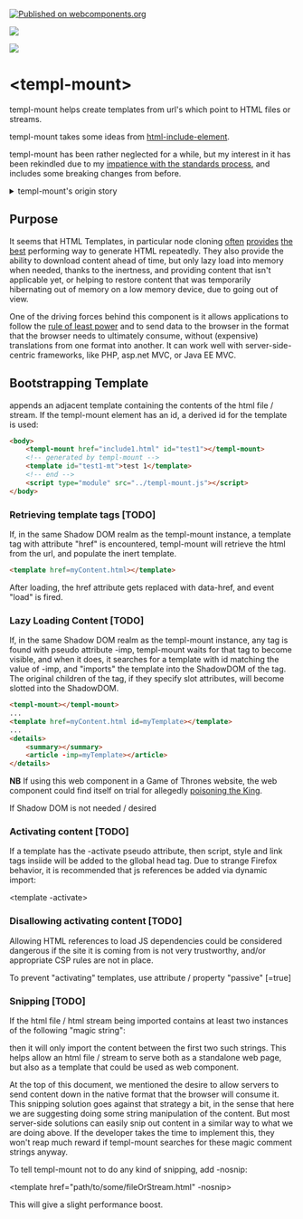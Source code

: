 [![Published on webcomponents.org](https://img.shields.io/badge/webcomponents.org-published-blue.svg)](https://www.webcomponents.org/element/bahrus/templ-mount)

<a href="https://nodei.co/npm/templ-mount/"><img src="https://nodei.co/npm/templ-mount.png"></a>

<img src="http://img.badgesize.io/https://cdn.jsdelivr.net/npm/templ-mount@0.0.46/dist/templ-mount.iife.min.js?compression=gzip">

# \<templ-mount\>

templ-mount helps create templates from url's which point to HTML files or streams.

templ-mount takes some ideas from [html-include-element](https://www.npmjs.com/package/html-include-element).

templ-mount has been rather neglected for a while, but my interest in it has been rekindled due to my [impatience with the standards process](https://www.youtube.com/watch?v=0-Yl6FmV6EE), and includes some breaking changes from before.

<details>
    <summary>templ-mount's origin story</summary>
templ-mount remembers the day its creator first installed a PWA (Flipkart), and was blown away by the liberating effect this could have on web development, allowing developers to cross significant barriers to native functionality.

templ-mount thinks, though, that in order to satisfactorily reach the promised land of true native competitiveness, we will need to find a way of building applications that can scale, while maintaining fidelity to the various commandments set forth by Lighthouse.  A profound cultural shift is needed in our thinking about the relationship between the client and the server.  The ability to import HTML (and other data formats) from the ~~heavens~~ server down to ~~Earth~~ would, in templ-mount's opinion, help with this effort significantly.  Such functionality would best be served by native api's, due to the complexities involved.  In the meantime, templ-mount is wandering the dessert, in search of a surrogate api.

</details>

## Purpose

It seems that HTML Templates, in particular node cloning [often](https://jsperf.com/clonenode-vs-createelement-performance/32) [provides](https://jsperf.com/innerhtml-vs-importnode/6) [the](https://github.com/sophiebits/innerhtml-vs-createelement-vs-clonenode) [best](https://stackoverflow.com/questions/676249/deep-cloning-vs-setting-of-innerhtml-whats-faster) performing way to generate HTML repeatedly.  They also provide the ability to download content ahead of time, but only lazy load into memory when needed, thanks to the inertness, and providing content that isn't applicable yet, or helping to restore content that was temporarily hibernating out of memory on a low memory device, due to going out of view.

One of the driving forces behind this component is it allows applications to follow the [rule of least power](https://en.wikipedia.org/wiki/Rule_of_least_power) and to send data to the browser in the format that the browser needs to ultimately consume, without (expensive) translations from one format into another.  It can work well with server-side-centric frameworks, like PHP, asp.net MVC, or Java EE MVC.

## Bootstrapping Template 

<templ-mount href=include1.html></templ-mount>

appends an adjacent template containing the contents of the html file / stream.  If the templ-mount element has an id, a derived id for the template is used:

```html
<body>
    <templ-mount href="include1.html" id="test1"></templ-mount>
    <!-- generated by templ-mount -->
    <template id="test1-mt">test 1</template>
    <!-- end -->
    <script type="module" src="../templ-mount.js"></script>
</body>
```



### Retrieving template tags [TODO]

If, in the same Shadow DOM realm as the templ-mount instance, a template tag with attribute "href" is encountered, templ-mount will retrieve the html from the url, and populate the inert template.

```html
<template href=myContent.html></template>
```

After loading, the href attribute gets replaced with data-href, and event "load" is fired.

### Lazy Loading Content [TODO]

If, in the same Shadow DOM realm as the templ-mount instance, any tag is found with pseudo attribute -imp, templ-mount waits for that tag to become visible, and when it does, it searches for a template with id matching the value of -imp, and "imports" the template into the ShadowDOM of the tag.  The original children of the tag, if they specify slot attributes, will become slotted into the ShadowDOM.

```html
<templ-mount></templ-mount>
...
<template href=myContent.html id=myTemplate></template>
...
<details>
    <summary></summary>
    <article -imp=myTemplate></article>
</details>
```

**NB** If using this web component in a Game of Thrones website, the web component could find itself on trial for allegedly [poisoning the King](https://discourse.wicg.io/t/proposal-symbol-namespacing-of-attributes/3515/4).

If Shadow DOM is not needed / desired


### Activating content [TODO]

If a template has the -activate pseudo attribute, then script, style and link tags insiide will be added to the gllobal head tag.  Due to strange Firefox behavior, it is recommended that js references be added via dynamic import:

<template -activate>
    <script type=module>
        import('./blah.js');
    </script>
    <style>
        @import url(https://fonts.googleapis.com/css?family=Indie+Flower);
    </style>
</template>

### Disallowing activating content [TODO]

Allowing HTML references to load JS dependencies could be considered dangerous if the site it is coming from is not very trustworthy, and/or appropriate CSP rules are not in place.

To prevent "activating" templates, use attribute / property "passive" [=true]

### Snipping [TODO]

If the html file / html stream being imported contains at least two instances of the following "magic string":

<!---->
then it will only import the content between the first two such strings. This helps allow an html file / stream to serve both as a standalone web page, but also as a template that could be used as web component.

At the top of this document, we mentioned the desire to allow servers to send content down in the native format that the browser will consume it. This snipping solution goes against that strategy a bit, in the sense that here we are suggesting doing some string manipulation of the content. But most server-side solutions can easily snip out content in a similar way to what we are doing above. If the developer takes the time to implement this, they won't reap much reward if templ-mount searches for these magic comment strings anyway.

To tell templ-mount not to do any kind of snipping, add -nosnip:

<template href="path/to/some/fileOrStream.html" -nosnip></template>

This will give a slight performance boost.

